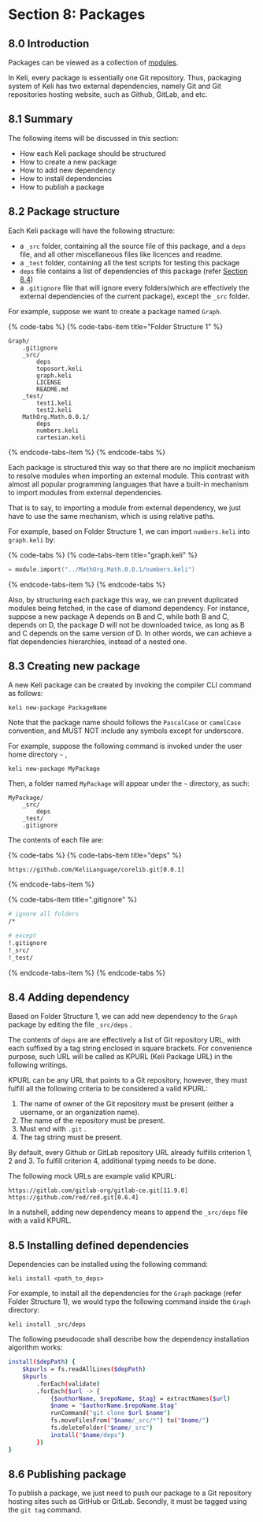 # Section 8: Packages

## 8.0 Introduction

Packages can be viewed as a collection of [modules](section-6-modules.md).

In Keli, every package is essentially one Git repository. Thus, packaging system of Keli has two external dependencies, namely Git and Git repositories hosting website, such as Github, GitLab, and etc.

## 8.1 Summary

The following items will be discussed in this section:

* How each Keli package should be structured
* How to create a new package
* How to add new dependency
* How to install dependencies
* How to publish a package

## 8.2 Package structure

Each Keli package will have the following structure:

* a `_src` folder, containing all the source file of this package, and a `deps` file, and all other miscellaneous files like licences and readme. 
* a `_test` folder, containing all the test scripts for testing this package
* `deps` file contains a list of dependencies of this package \(refer [Section 8.4](section-8-kind-annotations.md#8-4-adding-dependency)\)
* a `.gitignore` file that will ignore every folders\(which are effectively the external dependencies of the current package\), except the `_src` folder.

For example, suppose we want to create a package named `Graph`.

{% code-tabs %}
{% code-tabs-item title="Folder Structure 1" %}
```text
Graph/
    .gitignore
    _src/
        deps
        toposort.keli
        graph.keli
        LICENSE
        README.md
    _test/
        test1.keli
        test2.keli
    MathOrg.Math.0.0.1/
        deps
        numbers.keli
        cartesian.keli
```
{% endcode-tabs-item %}
{% endcode-tabs %}

Each package is structured this way so that there are no implicit mechanism to resolve modules when importing an external module. This contrast with almost all popular programming languages that have a built-in mechanism to import modules from external dependencies.

That is to say, to importing a module from external dependency, we just have to use the same mechanism, which is using relative paths.

For example, based on Folder Structure 1, we can import `numbers.keli` into `graph.keli` by:

{% code-tabs %}
{% code-tabs-item title="graph.keli" %}
```c
= module.import("../MathOrg.Math.0.0.1/numbers.keli")
```
{% endcode-tabs-item %}
{% endcode-tabs %}

Also, by structuring each package this way, we can prevent duplicated modules being fetched, in the case of diamond dependency. For instance, suppose a new package A depends on B and C, while both B and C, depends on D, the package D will not be downloaded twice, as long as B and C depends on the same version of D. In other words, we can achieve a flat dependencies hierarchies, instead of a nested one.

## 8.3 Creating new package

A new Keli package can be created by invoking the compiler CLI command as follows:

```text
keli new-package PackageName
```

Note that the package name should follows the `PascalCase` or `camelCase` convention, and MUST NOT include any symbols except for underscore.

For example, suppose the following command is invoked under the user home directory `~` ,

```text
keli new-package MyPackage
```

Then, a folder named `MyPackage` will appear under the `~` directory, as such:

```text
MyPackage/
    _src/
        deps
    _test/
    .gitignore
```

The contents of each file are:

{% code-tabs %}
{% code-tabs-item title="deps" %}
```text
https://github.com/KeliLanguage/corelib.git[0.0.1]
```
{% endcode-tabs-item %}

{% code-tabs-item title=".gitignore" %}
```bash
# ignore all folders
/*

# except
!.gitignore
!_src/
!_test/
```
{% endcode-tabs-item %}
{% endcode-tabs %}

## 8.4 Adding dependency

Based on Folder Structure 1, we can add new dependency to the `Graph` package by editing the file `_src/deps` .

The contents of `deps` are are effectively a list of Git repository URL, with each suffixed by a tag string enclosed in square brackets. For convenience purpose, such URL will be called as KPURL \(Keli Package URL\) in the following writings.

KPURL can be any URL that points to a Git repository, however, they must fulfill all the following criteria to be considered a valid KPURL:

1. The name of owner of the Git repository must be present \(either a username, or an organization name\). 
2. The name of the repository must be present.  
3. Must end with `.git` .
4. The tag string must be present.

By default, every Github or GitLab repository URL already fulfills criterion 1, 2 and 3. To fulfill criterion 4, additional typing needs to be done.

The following mock URLs are example valid KPURL:

```text
https://gitlab.com/gitlab-org/gitlab-ce.git[11.9.0]
https://github.com/red/red.git[0.6.4]
```

In a nutshell, adding new dependency means to append the `_src/deps` file with a valid KPURL.

## 8.5 Installing defined dependencies

Dependencies can be installed using the following command:

```text
keli install <path_to_deps>
```

For example, to install all the dependencies for the `Graph` package \(refer Folder Structure 1\), we would type the following command inside the `Graph` directory:

```text
keli install _src/deps
```

The following pseudocode shall describe how the dependency installation algorithm works:

```bash
install($depPath) {
    $kpurls = fs.readAllLines($depPath)
    $kpurls
        .forEach(validate)
        .forEach($url -> {
            {$authorName, $repoName, $tag} = extractNames($url)
            $name = "$authorName.$repoName.$tag"
            runCommand("git clone $url $name")
            fs.moveFilesFrom("$name/_src/*") to("$name/")
            fs.deleteFolder("$name/_src")
            install("$name/deps")
        })
}
```

## 8.6 Publishing package

To publish a package, we just need to push our package to a Git repository hosting sites such as GitHub or GitLab. Secondly, it must be tagged using the `git tag` command.

